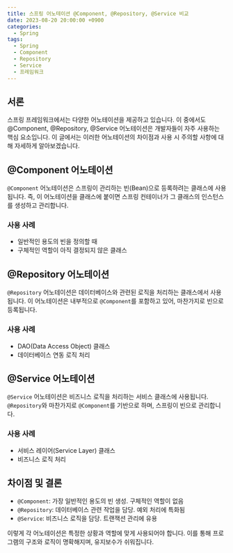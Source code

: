 ```yaml
---
title: 스프링 어노테이션 @Component, @Repository, @Service 비교
date: 2023-08-20 20:00:00 +0900
categories:
  - Spring
tags:
  - Spring
  - Component
  - Repository
  - Service
  - 프레임워크
---
```

## 서론

스프링 프레임워크에서는 다양한 어노테이션을 제공하고 있습니다. 이 중에서도 @Component, @Repository, @Service 어노테이션은 개발자들이 자주 사용하는 핵심 요소입니다. 이 글에서는 이러한 어노테이션의 차이점과 사용 시 주의할 사항에 대해 자세하게 알아보겠습니다.

## @Component 어노테이션

`@Component` 어노테이션은 스프링이 관리하는 빈(Bean)으로 등록하려는 클래스에 사용됩니다. 즉, 이 어노테이션을 클래스에 붙이면 스프링 컨테이너가 그 클래스의 인스턴스를 생성하고 관리합니다.

### 사용 사례

- 일반적인 용도의 빈을 정의할 때
- 구체적인 역할이 아직 결정되지 않은 클래스

## @Repository 어노테이션

`@Repository` 어노테이션은 데이터베이스와 관련된 로직을 처리하는 클래스에서 사용됩니다. 이 어노테이션은 내부적으로 `@Component`를 포함하고 있어, 마찬가지로 빈으로 등록됩니다.

### 사용 사례

- DAO(Data Access Object) 클래스
- 데이터베이스 연동 로직 처리

## @Service 어노테이션

`@Service` 어노테이션은 비즈니스 로직을 처리하는 서비스 클래스에 사용됩니다. `@Repository`와 마찬가지로 `@Component`를 기반으로 하며, 스프링이 빈으로 관리합니다.

### 사용 사례

- 서비스 레이어(Service Layer) 클래스
- 비즈니스 로직 처리

## 차이점 및 결론

- `@Component`: 가장 일반적인 용도의 빈 생성. 구체적인 역할이 없음
- `@Repository`: 데이터베이스 관련 작업을 담당. 예외 처리에 특화됨
- `@Service`: 비즈니스 로직을 담당. 트랜잭션 관리에 유용

이렇게 각 어노테이션은 특정한 상황과 역할에 맞게 사용되어야 합니다. 이를 통해 프로그램의 구조와 로직이 명확해지며, 유지보수가 쉬워집니다.